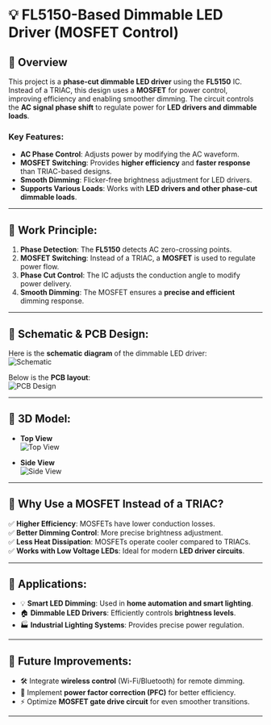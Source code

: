 # 💡 FL5150-Based Dimmable LED Driver (MOSFET Control)

## 🔹 Overview
This project is a **phase-cut dimmable LED driver** using the **FL5150** IC. Instead of a TRIAC, this design uses a **MOSFET** for power control, improving efficiency and enabling smoother dimming. The circuit controls the **AC signal phase shift** to regulate power for **LED drivers and dimmable loads**.

### Key Features:
- **AC Phase Control**: Adjusts power by modifying the AC waveform.
- **MOSFET Switching**: Provides **higher efficiency** and **faster response** than TRIAC-based designs.
- **Smooth Dimming**: Flicker-free brightness adjustment for LED drivers.
- **Supports Various Loads**: Works with **LED drivers and other phase-cut dimmable loads**.

---

## 🔹 Work Principle:
1. **Phase Detection**: The **FL5150** detects AC zero-crossing points.
2. **MOSFET Switching**: Instead of a TRIAC, a **MOSFET** is used to regulate power flow.
3. **Phase Cut Control**: The IC adjusts the conduction angle to modify power delivery.
4. **Smooth Dimming**: The MOSFET ensures a **precise and efficient** dimming response.

---

## 🔹 Schematic & PCB Design:
Here is the **schematic diagram** of the dimmable LED driver:  
![Schematic](./Images/fl5150_schematic.png)

Below is the **PCB layout**:  
![PCB Design](./Images/fl5150_pcb.png)

---

## 🔹 3D Model:
- **Top View**  
  ![Top View](./Images/fl5150_3d_top.png)

- **Side View**  
  ![Side View](./Images/fl5150_3d_side.png)

---

## 🔹 Why Use a MOSFET Instead of a TRIAC?
✅ **Higher Efficiency**: MOSFETs have lower conduction losses.  
✅ **Better Dimming Control**: More precise brightness adjustment.  
✅ **Less Heat Dissipation**: MOSFETs operate cooler compared to TRIACs.  
✅ **Works with Low Voltage LEDs**: Ideal for modern **LED driver circuits**.  

---

## 🔹 Applications:
- 💡 **Smart LED Dimming**: Used in **home automation and smart lighting**.
- 🏠 **Dimmable LED Drivers**: Efficiently controls **brightness levels**.
- 🏭 **Industrial Lighting Systems**: Provides precise power regulation.

---

## 🔹 Future Improvements:
- 🛠️ Integrate **wireless control** (Wi-Fi/Bluetooth) for remote dimming.
- 🔋 Implement **power factor correction (PFC)** for better efficiency.
- ⚡ Optimize **MOSFET gate drive circuit** for even smoother transitions.

---


